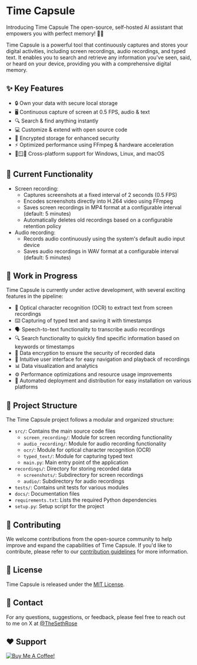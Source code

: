 # Time Capsule

Introducing Time Capsule
The open-source, self-hosted AI assistant that empowers you with perfect memory! 🧠💡

Time Capsule is a powerful tool that continuously captures and stores your digital activities, including screen recordings, audio recordings, and typed text. It enables you to search and retrieve any information you've seen, said, or heard on your device, providing you with a comprehensive digital memory.

## ✨ Key Features

- 🔒 Own your data with secure local storage
- 🖥️ Continuous capture of screen at 0.5 FPS, audio & text
- 🔍 Search & find anything instantly
- 💻 Customize & extend with open source code
- 🔐 Encrypted storage for enhanced security
- ⚡ Optimized performance using FFmpeg & hardware acceleration
- 🐧🪟🍎 Cross-platform support for Windows, Linux, and macOS

## 🚀 Current Functionality

- Screen recording:
  - Captures screenshots at a fixed interval of 2 seconds (0.5 FPS)
  - Encodes screenshots directly into H.264 video using FFmpeg
  - Saves screen recordings in MP4 format at a configurable interval (default: 5 minutes)
  - Automatically deletes old recordings based on a configurable retention policy
- Audio recording:
  - Records audio continuously using the system's default audio input device
  - Saves audio recordings in WAV format at a configurable interval (default: 5 minutes)

## 🚧 Work in Progress

Time Capsule is currently under active development, with several exciting features in the pipeline:

- 📝 Optical character recognition (OCR) to extract text from screen recordings
- ⌨️ Capturing of typed text and saving it with timestamps
- 🗣️ Speech-to-text functionality to transcribe audio recordings
- 🔍 Search functionality to quickly find specific information based on keywords or timestamps
- 🔐 Data encryption to ensure the security of recorded data
- 🎨 Intuitive user interface for easy navigation and playback of recordings
- 📊 Data visualization and analytics
- ⚙️ Performance optimizations and resource usage improvements
- 🚀 Automated deployment and distribution for easy installation on various platforms

## 📂 Project Structure

The Time Capsule project follows a modular and organized structure:

- `src/`: Contains the main source code files
  - `screen_recording/`: Module for screen recording functionality
  - `audio_recording/`: Module for audio recording functionality
  - `ocr/`: Module for optical character recognition (OCR)
  - `typed_text/`: Module for capturing typed text
  - `main.py`: Main entry point of the application
- `recordings/`: Directory for storing recorded data
  - `screenshots/`: Subdirectory for screen recordings
  - `audio/`: Subdirectory for audio recordings
- `tests/`: Contains unit tests for various modules
- `docs/`: Documentation files
- `requirements.txt`: Lists the required Python dependencies
- `setup.py`: Setup script for the project

## 🤝 Contributing

We welcome contributions from the open-source community to help improve and expand the capabilities of Time Capsule. If you'd like to contribute, please refer to our [contribution guidelines](CONTRIBUTING.md) for more information.

## 📄 License

Time Capsule is released under the [MIT License](LICENSE).

## 📧 Contact

For any questions, suggestions, or feedback, please feel free to reach out to me on X at [@TheSethRose](https://www.x.com/TheSethRose)

## ❤️ Support

<a href="https://www.buymeacoffee.com/TheSethRose" target="_blank"><img src="https://img.buymeacoffee.com/button-api/?text=Buy me a coffee!&emoji=&slug=TheSethRose&button_colour=000000&font_colour=ffffff&font_family=Cookie&outline_colour=ffffff&coffee_colour=FFDD00" alt="Buy Me A Coffee!"></a>
